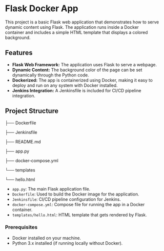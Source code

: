 # Flask Docker App

This project is a basic Flask web application that demonstrates how to serve dynamic content using Flask. The application runs inside a Docker container and includes a simple HTML template that displays a colored background.

## Features

- **Flask Web Framework:** The application uses Flask to serve a webpage.
- **Dynamic Content:** The background color of the page can be set dynamically through the Python code.
- **Dockerized:** The app is containerized using Docker, making it easy to deploy and run on any system with Docker installed.
- **Jenkins Integration:** A Jenkinsfile is included for CI/CD pipeline integration.

## Project Structure

├── Dockerfile


├── Jenkinsfile


├── README.md


├── app.py


├── docker-compose.yml


└── templates

   └── hello.html

- `app.py`: The main Flask application file.
- `Dockerfile`: Used to build the Docker image for the application.
- `Jenkinsfile`: CI/CD pipeline configuration for Jenkins.
- `docker-compose.yml`: Compose file for running the app in a Docker container.
- `templates/hello.html`: HTML template that gets rendered by Flask.

### Prerequisites

- Docker installed on your machine.
- Python 3.x installed (if running locally without Docker).

